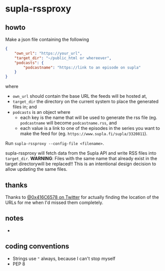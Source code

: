 # supla-rssproxy

## howto

Make a json file containing the following
```json
{
    "own_url": "https://your_url",
    "target_dir": "~/public_html or whereever",
    "podcasts": {
        "podcastname": "https://link to an episode on supla"
    }
}
```

where

- `own_url` should contain the base URL the feeds will be hosted at,
- `target_dir` the directory on the current system to place the generated files
  in; and
- `podcasts` is an object where
  - each key is the name that will be used to generate the rss file (eg.
    `podcastname` will become `podcastname.rss`, and
  - each value is a link to one of the episodes in the series you want to make
    the feed for (eg. `https://www.supla.fi/supla/3320811`).

Run `supla-rssproxy --config-file <filename>`.

supla-rssproxy will fetch data from the Supla API and write RSS files into
`target_dir`. **WARNING**: Files with the same name that already exist in the
target directorywill be replaced!! This is an intentional design decision to
allow updating the same files.

## thanks

Thanks to [@0x416C6578 on Twitter](https://twitter.com/0x416C6578) for actually
finding the location of the URLs for me when I'd missed them completely.

## notes

-

## coding conventions

- Strings use `"` always, because I can't stop myself
- PEP 8
